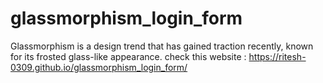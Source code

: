 # glassmorphism_login_form
Glassmorphism is a design trend that has gained traction recently, known for its frosted glass-like appearance. 
check this website : https://ritesh-0309.github.io/glassmorphism_login_form/
